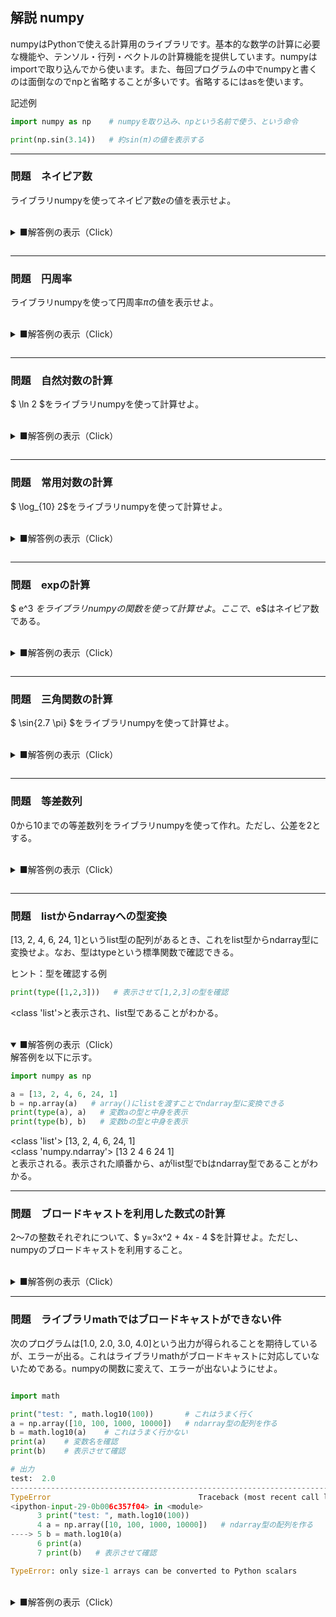 ## 解説 numpy
numpyはPythonで使える計算用のライブラリです。基本的な数学の計算に必要な機能や、テンソル・行列・ベクトルの計算機能を提供しています。numpyはimportで取り込んでから使います。また、毎回プログラムの中でnumpyと書くのは面倒なのでnpと省略することが多いです。省略するにはasを使います。


記述例  

```python  
import numpy as np    # numpyを取り込み、npという名前で使う、という命令

print(np.sin(3.14))   # 約sin(π)の値を表示する
```

---
### 問題　ネイピア数
ライブラリnumpyを使ってネイピア数$e$の値を表示せよ。
  
<br>
<details>
<summary>■解答例の表示（Click）</summary>
解答例を以下に示す。numpyの中に、いくつか定数が定義されており、その中に$e$もある。定数の呼び出しには()は不要である。  
    
```python  
import numpy as np

print(np.e)   # ネイピア数を表示
```  
    
2.718281828459045  
と表示される。

</details>


```python

```

---
### 問題　円周率
ライブラリnumpyを使って円周率$\pi$の値を表示せよ。
  
<br>
<details>
<summary>■解答例の表示（Click）</summary>
解答例を以下に示す。numpyの中に、いくつか定数が定義されており、その中に$\pi$もある。定数の呼び出しには()は不要である。  
    
```python  
import numpy as np

print(np.pi)   # 円周率を表示
```  
    
3.141592653589793  
と表示される。

</details>



```python

```

---
### 問題　自然対数の計算
$ \ln 2 $をライブラリnumpyを使って計算せよ。
  
<br>
<details>
<summary>■解答例の表示（Click）</summary>
補足：自然対数を数学では$\ln$と書く。自然対数は底がネイピア数の対数です。$ \ln x = \log_e x $<br>
解答例を以下に示す。numpyの中で自然対数を計算する関数はlog。  
    
```python  
import numpy as np

print(np.log(2))   # 表示させて確認
```  
    
0.6931471805599453  
と表示される。
自然対数は底がネイピア数なので、np.log(np.e)で1.0と表示される。
    
</details>


```python

```

---
### 問題　常用対数の計算
$ \log_{10} 2$をライブラリnumpyを使って計算せよ。
  
<br>
<details>
<summary>■解答例の表示（Click）</summary>
解答例を以下に示す。numpyの中で常用対数を計算する関数はlog10。  
    
```python  
import numpy as np

print(np.log10(2))   # 表示させて確認
```  
    
0.3010299956639812  
と表示される。
常用対数は底が10なので、np.log10(100)で2.0と表示される。
    
</details>


```python

```

---
### 問題　expの計算
$ e^3 $をライブラリnumpyの関数を使って計算せよ。ここで、$e$はネイピア数である。
  
<br>
<details>
<summary>■解答例の表示（Click）</summary>
解答例を以下に示す。numpyの中で$ e^x $を計算する関数はexp。数学や工学でよく出てくるので覚えておこう。
    
```python  
import numpy as np

print(np.exp(3))   # 表示させて確認
```  
    
20.085536923187668  
と表示される。ネイピア数は約2.7なので、$ 3^3=27 $であるので感覚的に合っているとわかるだろう。

ちなみに非推奨だが、累乗演算子\*\*を使えば、expを使わなくても$ e^x $を計算できる。  
    
```python  
import numpy as np

print(np.e**3)   # 表示させて確認
```  
    
</details>


```python

```

---
### 問題　三角関数の計算
$ \sin{2.7 \pi} $をライブラリnumpyを使って計算せよ。
  
<br>
<details>
<summary>■解答例の表示（Click）</summary>
解答例を以下に示す。numpyの中でsinを計算する関数はsin。  
    
```python  
import numpy as np

print(np.sin(2.7 * np.pi))   # 表示させて確認
```  
    
0.8090169943749476  
と表示される。
np.sin(3.14 / 2)で約$\theta=90$°なので約1.0と表示されることも確認しておこう。
    
</details>


```python

```

---
### 問題　等差数列
0から10までの等差数列をライブラリnumpyを使って作れ。ただし、公差を2とする。
  
<br>
<details>
<summary>■解答例の表示（Click）</summary>
解答例を以下に示す。numpyの中で数列を作る関数は2つある。そのうち、公差を指定するタイプの関数がarange。
以下の例では、変数aはndarray型となる。  
    
```python  
import numpy as np

a = np.arange(0, 11, 2)   # 第2引数の1つ前が最後の値になるので、10よりは少し大きくする
print(a)   # 表示させて確認
```  
    
[0 2 4 6 8 10]  
と表示される。  

arangeの使い方は、以下のコマンドをセルで実行すれば表示される。ただし、予めnumpyをnpという名前でインポートしておくこと。  
    
```python  
?np.arange
```  

</details>





```python

```

---
### 問題　listからndarrayへの型変換
\[13, 2, 4, 6, 24, 1\]というlist型の配列があるとき、これをlist型からndarray型に変換せよ。なお、型はtypeという標準関数で確認できる。


ヒント：型を確認する例

    
```python  
print(type([1,2,3]))   # 表示させて[1,2,3]の型を確認
```

<class 'list'>と表示され、list型であることがわかる。

<br>
<details open>
<summary>■解答例の表示（Click）</summary>
解答例を以下に示す。
    
```python  
import numpy as np

a = [13, 2, 4, 6, 24, 1]
b = np.array(a)   # array()にlistを渡すことでndarray型に変換できる
print(type(a), a)   # 変数aの型と中身を表示
print(type(b), b)   # 変数bの型と中身を表示
```  

\<class 'list'\> [13, 2, 4, 6, 24, 1]  
\<class 'numpy.ndarray'\> [13  2  4  6 24  1]  
と表示される。表示された順番から、aがlist型でbはndarray型であることがわかる。

</details>

---
### 問題　ブロードキャストを利用した数式の計算
2～7の整数それぞれについて、$ y=3x^2 + 4x - 4 $を計算せよ。ただし、numpyのブロードキャストを利用すること。
  
<br>
<details>
<summary>■解答例の表示（Click）</summary>
解答例を以下に示す。複数の値に対応した計算結果が欲しい場合、numpyのブロードキャストを利用する。また、計算そのものは作った関数に行わせる。ndarray型の変数vがあれば、f(v)でvの要素ごとに関数fの結果が格納された配列が作成される。  
    
```python  
import numpy as np

def f(x):    # 数式を表現した関数
    return 3 * x**2 + 4 * x - 4    # 関数の呼び出し基に計算結果をreturnで戻す。**は*や+より結合が強い。
    
a = np.arange(2, 8, 1)   # 第2引数の1つ前が最後の値になるので、7よりは少し大きくする
b = f(a)
print(a)
print(b)   # 表示させて確認
```  
    
[2 3 4 5 6 7]  
[ 16  35  60  91 128 171]  
と表示される。変数aに代入した配列のそれぞれの要素に対応した値が変数bに代入されている。2を代入すると16と簡単に計算できるので、計算結果が正しいことがわかるだろう。

</details>

---
### 問題　ライブラリmathではブロードキャストができない件
次のプログラムは\[1.0, 2.0, 3.0, 4.0\]という出力が得られることを期待しているが、エラーが出る。これはライブラリmathがブロードキャストに対応していないためである。numpyの関数に変えて、エラーが出ないようにせよ。

```python

import math

print("test: ", math.log10(100))       # これはうまく行く
a = np.array([10, 100, 1000, 10000])   # ndarray型の配列を作る
b = math.log10(a)    # これはうまく行かない
print(a)    # 変数名を確認
print(b)    # 表示させて確認

# 出力
test:  2.0
---------------------------------------------------------------------------
TypeError                                 Traceback (most recent call last)
<ipython-input-29-0b006c357f04> in <module>
      3 print("test: ", math.log10(100))
      4 a = np.array([10, 100, 1000, 10000])   # ndarray型の配列を作る
----> 5 b = math.log10(a)
      6 print(a)
      7 print(b)   # 表示させて確認

TypeError: only size-1 arrays can be converted to Python scalars

```


<br>
<details>
<summary>■解答例の表示（Click）</summary>
解答例を以下に示す。log10はnumpyにもあるので、numpyの関数に置き換えれば良い。  
    
```python  
import numpy as np

print("test: ", np.log10(100))    # **変更箇所**
a = np.array([10, 100, 1000, 10000])   # ndarray型の配列を作る
b = np.log10(a)    # **変更箇所** これはうまく行く
print(a)    # 変数名を確認
print(b)    # 表示させて確認
```  

test:  2.0  
[   10   100  1000 10000]  
[1. 2. 3. 4.]  
と表示される。

</details>


```python

```
